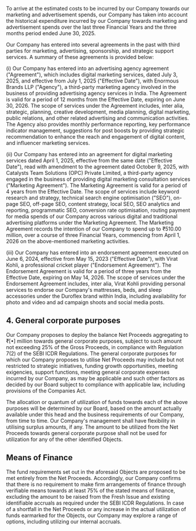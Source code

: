 To arrive at the estimated costs to be incurred by our Company towards our marketing and advertisement spends, our Company has taken into account the historical expenditure incurred by our Company towards marketing and advertisement spends over the last three Financial Years and the three months period ended June 30, 2025.

Our Company has entered into several agreements in the past with third parties for marketing, advertising, sponsorship, and strategic support services. A summary of these agreements is provided below:

(i) Our Company has entered into an advertising agency agreement ("Agreement"), which includes digital marketing services, dated July 3, 2025, and effective from July 1, 2025 ("Effective Date"), with Enormous Brands LLP ("Agency"), a third-party marketing agency involved in the business of providing advertising agency services in India. The Agreement is valid for a period of 12 months from the Effective Date, expiring on June 30, 2026. The scope of services under the Agreement includes, inter alia, strategic, planning, creative development, media planning, digital marketing, public relations, and other related advertising and communication activities. The Agency also provides monthly performance reporting, key performance indicator management, suggestions for post boosts by providing strategic recommendation to enhance the reach and engagement of digital content, and influencer marketing services.

(ii) Our Company has entered into an agreement for digital marketing services dated April 1, 2025, effective from the same date ("Effective Date"), read with amendment to the agreement dated October 9, 2025, with Catalysts Team Solutions (OPC) Private Limited, a third-party agency engaged in the business of providing digital marketing consultation services ("Marketing Agreement"). The Marketing Agreement is valid for a period of 4 years from the Effective Date. The scope of services include keyword research and strategy, technical search engine optimisation ("SEO"), on-page SEO, off-page SEO, content strategy, local SEO, SEO analytics and reporting, programmatic SEO, conversion rate optimisation, routing payment for media spends of our Company across various digital and traditional advertising platforms under the Marketing Agreement. The Marketing Agreement records the intention of our Company to spend up to ₹510.00 million, over a course of three Financial Years, commencing from April 1, 2026 on the above-mentioned marketing activities.

(iii) Our Company has entered into an endorsement agreement executed on June 6, 2024, effective from May 15, 2023 ("Effective Date"), with Virat Kohli, a professional cricket player ("Endorsement Agreement"). The Endorsement Agreement is valid for a period of three years from the Effective Date, expiring on May 14, 2026. The scope of services under the Endorsement Agreement includes, inter alia, Virat Kohli providing personal services to endorse our Company's mattresses, beds, and sleep accessories under the Duroflex brand within India, including availability for photo and video and ad campaign shoots and social media posts.

## 4. General corporate purposes

Our Company proposes to deploy the balance Net Proceeds aggregating to ₹[•] million towards general corporate purposes, subject to such amount not exceeding 25% of the Gross Proceeds, in compliance with Regulation 7(2) of the SEBI ICDR Regulations. The general corporate purposes for which our Company proposes to utilise Net Proceeds may include but not restricted to strategic initiatives, funding growth opportunities, meeting exigencies, support functions, meeting general corporate expenses incurred by our Company, as may be applicable and such other factors as decided by our Board subject to compliance with applicable law, including provisions of the Companies Act.

The allocation or quantum of utilization of funds towards each of the above purposes will be determined by our Board, based on the amount actually available under this head and the business requirements of our Company, from time to time. Our Company's management shall have flexibility in utilising surplus amounts, if any. The amount to be utilized from the Net Proceeds towards general corporate purpose shall not be used for utilization for any of the other identified Objects.

## Means of Finance

The fund requirements set out in the aforesaid Objects are proposed to be met entirely from the Net Proceeds. Accordingly, our Company confirms that there is no requirement to make firm arrangements of finance through verifiable means towards at least 75% of the stated means of finance, excluding the amount to be raised from the Fresh Issue and existing identifiable accruals as required under the SEBI ICDR Regulations. In case of a shortfall in the Net Proceeds or any increase in the actual utilization of funds earmarked for the Objects, our Company may explore a range of options, including utilizing our internal accruals.